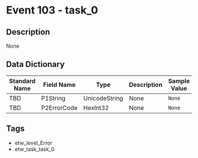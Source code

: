 # Event 103 - task_0

## Description
None

## Data Dictionary
|Standard Name|Field Name|Type|Description|Sample Value|
|---|---|---|---|---|
|TBD|P1String|UnicodeString|None|`None`|
|TBD|P2ErrorCode|HexInt32|None|`None`|

## Tags
* etw_level_Error
* etw_task_task_0